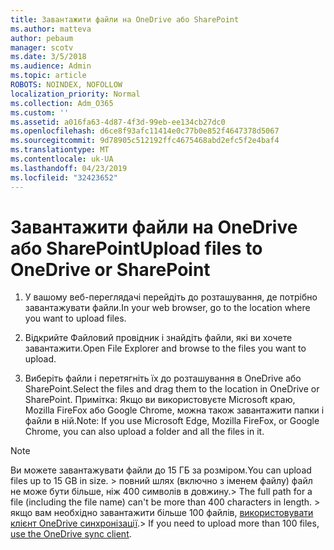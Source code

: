 ```yaml
---
title: Завантажити файли на OneDrive або SharePoint
ms.author: matteva
author: pebaum
manager: scotv
ms.date: 3/5/2018
ms.audience: Admin
ms.topic: article
ROBOTS: NOINDEX, NOFOLLOW
localization_priority: Normal
ms.collection: Adm_O365
ms.custom: ''
ms.assetid: a016fa63-4d87-4f3d-99eb-ee134cb27dc0
ms.openlocfilehash: d6ce8f93afc11414e0c77b0e852f4647378d5067
ms.sourcegitcommit: 9d78905c512192ffc4675468abd2efc5f2e4baf4
ms.translationtype: MT
ms.contentlocale: uk-UA
ms.lasthandoff: 04/23/2019
ms.locfileid: "32423652"
---
```

# <a name="upload-files-to-onedrive-or-sharepoint"></a><span data-ttu-id="00ece-102">Завантажити файли на OneDrive або SharePoint</span><span class="sxs-lookup"><span data-stu-id="00ece-102">Upload files to OneDrive or SharePoint</span></span>

1. <span data-ttu-id="00ece-103">У вашому веб-переглядачі перейдіть до розташування, де потрібно завантажувати файли.</span><span class="sxs-lookup"><span data-stu-id="00ece-103">In your web browser, go to the location where you want to upload files.</span></span>
    
2. <span data-ttu-id="00ece-104">Відкрийте Файловий провідник і знайдіть файли, які ви хочете завантажити.</span><span class="sxs-lookup"><span data-stu-id="00ece-104">Open File Explorer and browse to the files you want to upload.</span></span>
    
3. <span data-ttu-id="00ece-105">Виберіть файли і перетягніть їх до розташування в OneDrive або SharePoint.</span><span class="sxs-lookup"><span data-stu-id="00ece-105">Select the files and drag them to the location in OneDrive or SharePoint.</span></span> <span data-ttu-id="00ece-106">Примітка: Якщо ви використовуєте Microsoft краю, Mozilla FireFox або Google Chrome, можна також завантажити папки і файли в ній.</span><span class="sxs-lookup"><span data-stu-id="00ece-106">Note: If you use Microsoft Edge, Mozilla FireFox, or Google Chrome, you can also upload a folder and all the files in it.</span></span>
    
> [!NOTE]
>  <span data-ttu-id="00ece-107">Ви можете завантажувати файли до 15 ГБ за розміром.</span><span class="sxs-lookup"><span data-stu-id="00ece-107">You can upload files up to 15 GB in size.</span></span> <span data-ttu-id="00ece-108">> повний шлях (включно з іменем файлу) файл не може бути більше, ніж 400 символів в довжину.</span><span class="sxs-lookup"><span data-stu-id="00ece-108">>  The full path for a file (including the file name) can't be more than 400 characters in length.</span></span> <span data-ttu-id="00ece-109">> якщо вам необхідно завантажити більше 100 файлів, [використовувати клієнт OneDrive синхронізації](https://go.microsoft.com/fwlink/?linkid=866427).</span><span class="sxs-lookup"><span data-stu-id="00ece-109">>  If you need to upload more than 100 files, [use the OneDrive sync client](https://go.microsoft.com/fwlink/?linkid=866427).</span></span> 
  

